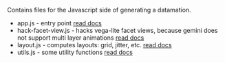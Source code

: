 Contains files for the Javascript side of generating a datamation.

* app.js - entry point [read docs](https://github.com/microsoft/datamations/blob/gio/js-docs/inst/htmlwidgets/js/docs/app.js.md)
* hack-facet-view.js - hacks vega-lite facet views, because gemini does not support multi layer animations [read docs](https://github.com/microsoft/datamations/blob/gio/js-docs/inst/htmlwidgets/js/docs/hack-facet-view.js.md)
* layout.js - computes layouts: grid, jitter, etc. [read docs](https://github.com/microsoft/datamations/blob/gio/js-docs/inst/htmlwidgets/js/docs/layout.js.md)
* utils.js - some utility functions [read docs](https://github.com/microsoft/datamations/blob/gio/js-docs/inst/htmlwidgets/js/docs/utils.js.md) 